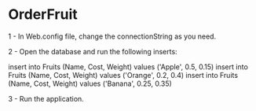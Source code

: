 # OrderFruit

1 - In Web.config file, change the connectionString as you need.

2 - Open the database and run the following inserts:
    
  insert into Fruits (Name, Cost, Weight) values ('Apple', 0.5, 0.15)
  insert into Fruits (Name, Cost, Weight) values ('Orange', 0.2, 0.4)
  insert into Fruits (Name, Cost, Weight) values ('Banana', 0.25, 0.35)
  
3 - Run the application.
